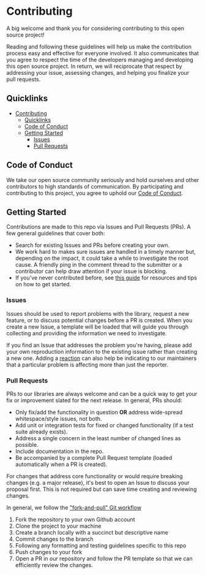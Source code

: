 # Contributing

A big welcome and thank you for considering contributing to this open source project!

Reading and following these guidelines will help us make the contribution process easy and effective for everyone involved. It also communicates that you agree to respect the time of the developers managing and developing this open source project. In return, we will reciprocate that respect by addressing your issue, assessing changes, and helping you finalize your pull requests.

## Quicklinks

- [Contributing](#contributing)
  - [Quicklinks](#quicklinks)
  - [Code of Conduct](#code-of-conduct)
  - [Getting Started](#getting-started)
    - [Issues](#issues)
    - [Pull Requests](#pull-requests)

## Code of Conduct

We take our open source community seriously and hold ourselves and other contributors to high standards of communication. By participating and contributing to this project, you agree to uphold our [Code of Conduct](./CODE_OF_CONDUCT.md).

## Getting Started

Contributions are made to this repo via Issues and Pull Requests (PRs). A few general guidelines that cover both:

- Search for existing Issues and PRs before creating your own.
- We work hard to makes sure issues are handled in a timely manner but, depending on the impact, it could take a while to investigate the root cause. A friendly ping in the comment thread to the submitter or a contributor can help draw attention if your issue is blocking.
- If you've never contributed before, see [this guide](https://github.com/firstcontributions/first-contributions) for resources and tips on how to get started.

### Issues

Issues should be used to report problems with the library, request a new feature, or to discuss potential changes before a PR is created. When you create a new Issue, a template will be loaded that will guide you through collecting and providing the information we need to investigate.

If you find an Issue that addresses the problem you're having, please add your own reproduction information to the existing issue rather than creating a new one. Adding a [reaction](https://github.blog/2016-03-10-add-reactions-to-pull-requests-issues-and-comments/) can also help be indicating to our maintainers that a particular problem is affecting more than just the reporter.

### Pull Requests

PRs to our libraries are always welcome and can be a quick way to get your fix or improvement slated for the next release. In general, PRs should:

- Only fix/add the functionality in question **OR** address wide-spread whitespace/style issues, not both.
- Add unit or integration tests for fixed or changed functionality (if a test suite already exists).
- Address a single concern in the least number of changed lines as possible.
- Include documentation in the repo.
- Be accompanied by a complete Pull Request template (loaded automatically when a PR is created).

For changes that address core functionality or would require breaking changes (e.g. a major release), it's best to open an Issue to discuss your proposal first. This is not required but can save time creating and reviewing changes.

In general, we follow the ["fork-and-pull" Git workflow](https://github.com/susam/gitpr)

1. Fork the repository to your own Github account
2. Clone the project to your machine
3. Create a branch locally with a succinct but descriptive name
4. Commit changes to the branch
5. Following any formatting and testing guidelines specific to this repo
6. Push changes to your fork
7. Open a PR in our repository and follow the PR template so that we can efficiently review the changes.
